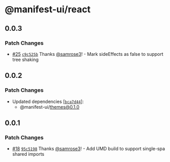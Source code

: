 # @manifest-ui/react

## 0.0.3

### Patch Changes

- [#25](https://github.com/project44/manifest-ui/pull/25) [`c9c525b`](https://github.com/project44/manifest-ui/commit/c9c525bb149bed5bb2cfa66e82a4e961a6a73905) Thanks [@samrose3](https://github.com/samrose3)! - Mark sideEffects as false to support tree shaking

## 0.0.2

### Patch Changes

- Updated dependencies [[`bca7d44`](https://github.com/project44/manifest-ui/commit/bca7d444944c954cd922a34a16a508fcbedaae68)]:
  - @manifest-ui/themes@0.1.0

## 0.0.1

### Patch Changes

- [#18](https://github.com/project44/manifest-ui/pull/18) [`95c5198`](https://github.com/project44/manifest-ui/commit/95c519888f63ad81f2e7cfaa784cd2cdd2dd5143) Thanks [@samrose3](https://github.com/samrose3)! - Add UMD build to support single-spa shared imports
